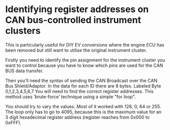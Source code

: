 # Identifying register addresses on CAN bus-controlled instrument clusters

This is particularly useful for DIY EV conversions where the engine ECU has been removed but still want to utilise the original instrument cluster.

Firstly you need to identify the pin assignment for the instrument cluster you want to control because you have to know which pins are used for the CAN BUS data transfer.

Then you'll need the syntax of sending the CAN Broadcast over the CAN Bus Shield/Adaptor. In the data for each ID there are 8 bytes. Labeled Byte 0,1,2,3,4,5,6,7
You will need to find the correct register addresses. This method uses ‘brute-force’ technique using a simple "for loop".

You should try to vary the values. Most of it worked with 128, 0, 64 or 255. The loop only has to go to 4095, because this is the maximum
value for an 3 digit hexadecimal register address (register reaches from 0x000 to 0xFFF).
